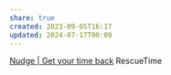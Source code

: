 ```yaml
---
share: true
created: 2023-09-05T16:17
updated: 2024-07-17T00:09
---
```

[Nudge | Get your time back](https://nudgeware.io/)
RescueTime 